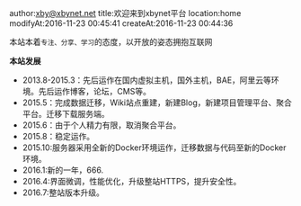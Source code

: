 author:xby@xbynet.net
title:欢迎来到xbynet平台
location:home
modifyAt:2016-11-23 00:45:41
createAt:2016-11-23 00:44:36

本站本着`专注、分享、学习`的态度，以开放的姿态拥抱互联网

**本站发展**

* 2013.8-2015.3：先后运作在国内虚拟主机，国外主机，BAE，阿里云等环境。先后运作博客，论坛，CMS等。
* 2015.5：完成数据迁移，Wiki站点重建，新建Blog，新建项目管理平台、聚合平台。迁移下载服务端。
* 2015.6：由于个人精力有限，取消聚合平台。
* 2015.8：稳定运作。
* 2015.10:服务器采用全新的Docker环境运作，迁移数据与代码至新的Docker环境。
* 2016.1:新的一年，666.
* 2016.4:界面微调，性能优化，升级整站HTTPS，提升安全性。
* 2016.7:整站版本升级。